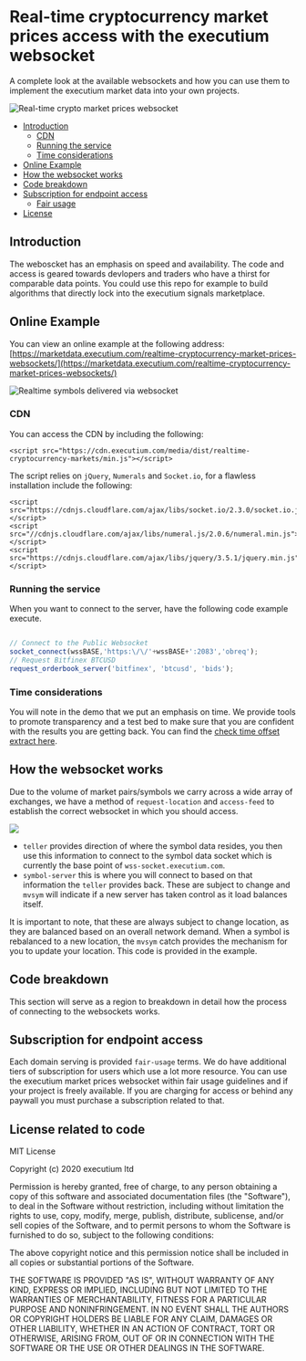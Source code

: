 # Real-time cryptocurrency market prices access with the executium websocket
A complete look at the available websockets and how you can use them to implement the executium market data into your own projects.

![Real-time crypto market prices websocket](https://i.imgur.com/VGeP4EG.png)

- [Introduction](#introduction)
  - [CDN](#cdn)
  - [Running the service](#running-the-service)
  - [Time considerations](#time-considerations)
- [Online Example](#online-example)
- [How the websocket works](#how-the-websocket-works)
- [Code breakdown](#code-breakdown)
- [Subscription for endpoint access](#subscription-for-endpoint-access)
  - [Fair usage](./FAIR-USAGE.md)
- [License](#license-related-to-code)

## Introduction
The weboscket has an emphasis on speed and availability. The code and access is geared towards devlopers and traders who have a thirst for comparable data points. You could use this repo for example to build algorithms that directly lock into the executium signals marketplace.

## Online Example
You can view an online example at the following address: [https://marketdata.executium.com/realtime-cryptocurrency-market-prices-websockets/](https://marketdata.executium.com/realtime-cryptocurrency-market-prices-websockets/)

![Realtime symbols delivered via websocket](https://i.imgur.com/76SjPfo.png)

### CDN
You can access the CDN by including the following:

```
<script src="https://cdn.executium.com/media/dist/realtime-cryptocurrency-markets/min.js"></script>
```

The script relies on `jQuery`, `Numerals` and `Socket.io`, for a flawless installation include the following:
```
<script src="https://cdnjs.cloudflare.com/ajax/libs/socket.io/2.3.0/socket.io.js"></script>
<script src="//cdnjs.cloudflare.com/ajax/libs/numeral.js/2.0.6/numeral.min.js"></script>
<script src="https://cdnjs.cloudflare.com/ajax/libs/jquery/3.5.1/jquery.min.js"></script>
```

### Running the service
When you want to connect to the server, have the following code example execute.
```javascript

// Connect to the Public Websocket
socket_connect(wssBASE,'https:\/\/'+wssBASE+':2083','obreq');
// Request Bitfinex BTCUSD
request_orderbook_server('bitfinex', 'btcusd', 'bids');

```

### Time considerations
You will note in the demo that we put an emphasis on time. We provide tools to promote transparency and a test bed to make sure that you are confident with the results you are getting back. You can find the [check time offset extract here](https://github.com/executium/real-time-cryptocurrency-market-prices-websocket/blob/master/examples/check-time-offset.html).

## How the websocket works
Due to the volume of market pairs/symbols we carry across a wide array of exchanges, we have a method of `request-location` and `access-feed` to establish the correct websocket in which you should access.

![](https://i.imgur.com/lOPv6T7.jpg)

- `teller` provides direction of where the symbol data resides, you then use this information to connect to the symbol data socket which is currently the base point of `wss-socket.executium.com`.
- `symbol-server` this is where you will connect to based on that information the `teller` provides back. These are subject to change and `mvsym` will indicate if a new server has taken control as it load balances itself.

It is important to note, that these are always subject to change location, as they are balanced based on an overall network demand. When a symbol is rebalanced to a new location, the `mvsym` catch provides the mechanism for you to update your location. This code is provided in the example.

## Code breakdown
This section will serve as a region to breakdown in detail how the process of connecting to the websockets works.

## Subscription for endpoint access
Each domain serving is provided `fair-usage` terms. We do have additional tiers of subscription for users which use a lot more resource. You can use the executium market prices websocket within fair usage guidelines and if your project is freely available. If you are charging for access or behind any paywall you must purchase a subscription related to that.

## License related to code

MIT License

Copyright (c) 2020 executium ltd

Permission is hereby granted, free of charge, to any person obtaining a copy of this software and associated documentation files (the "Software"), to deal in the Software without restriction, including without limitation the rights to use, copy, modify, merge, publish, distribute, sublicense, and/or sell copies of the Software, and to permit persons to whom the Software is furnished to do so, subject to the following conditions:

The above copyright notice and this permission notice shall be included in all copies or substantial portions of the Software.

THE SOFTWARE IS PROVIDED "AS IS", WITHOUT WARRANTY OF ANY KIND, EXPRESS OR IMPLIED, INCLUDING BUT NOT LIMITED TO THE WARRANTIES OF MERCHANTABILITY, FITNESS FOR A PARTICULAR PURPOSE AND NONINFRINGEMENT. IN NO EVENT SHALL THE AUTHORS OR COPYRIGHT HOLDERS BE LIABLE FOR ANY CLAIM, DAMAGES OR OTHER LIABILITY, WHETHER IN AN ACTION OF CONTRACT, TORT OR OTHERWISE, ARISING FROM, OUT OF OR IN CONNECTION WITH THE SOFTWARE OR THE USE OR OTHER DEALINGS IN THE SOFTWARE.

